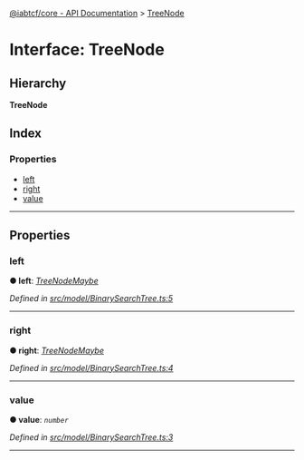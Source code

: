 [@iabtcf/core - API Documentation](../README.md) > [TreeNode](../interfaces/_iabtcf_core___api_documentation.treenode.md)

# Interface: TreeNode

## Hierarchy

**TreeNode**

## Index

### Properties

* [left](_iabtcf_core___api_documentation.treenode.md#left)
* [right](_iabtcf_core___api_documentation.treenode.md#right)
* [value](_iabtcf_core___api_documentation.treenode.md#value)

---

## Properties

<a id="left"></a>

###  left

**● left**: *[TreeNodeMaybe](../#treenodemaybe)*

*Defined in [src/model/BinarySearchTree.ts:5](https://github.com/chrispaterson/iabtcf/blob/883c677/modules/core/src/model/BinarySearchTree.ts#L5)*

___
<a id="right"></a>

###  right

**● right**: *[TreeNodeMaybe](../#treenodemaybe)*

*Defined in [src/model/BinarySearchTree.ts:4](https://github.com/chrispaterson/iabtcf/blob/883c677/modules/core/src/model/BinarySearchTree.ts#L4)*

___
<a id="value"></a>

###  value

**● value**: *`number`*

*Defined in [src/model/BinarySearchTree.ts:3](https://github.com/chrispaterson/iabtcf/blob/883c677/modules/core/src/model/BinarySearchTree.ts#L3)*

___

